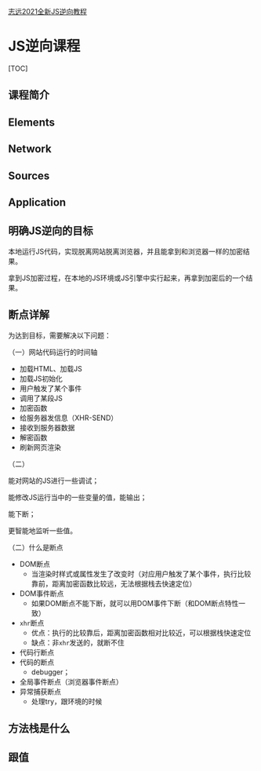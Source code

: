 [志远2021全新JS逆向教程](https://www.bilibili.com/video/BV1Kh411r7uR)



# JS逆向课程

[TOC]

## 课程简介



## Elements



## Network



## Sources



## Application





## 明确JS逆向的目标

本地运行JS代码，实现脱离网站脱离浏览器，并且能拿到和浏览器一样的加密结果。

拿到JS加密过程，在本地的JS环境或JS引擎中实行起来，再拿到加密后的一个结果。





## 断点详解

为达到目标，需要解决以下问题：

（一）网站代码运行的时间轴

- 加载HTML、加载JS
- 加载JS初始化
- 用户触发了某个事件
- 调用了某段JS
- 加密函数
- 给服务器发信息（XHR-SEND）
- 接收到服务器数据
- 解密函数
- 刷新网页渲染



（二）

能对网站的JS进行一些调试；

能修改JS运行当中的一些变量的值，能输出；

能下断；

更智能地监听一些值。



（二）什么是断点

- DOM断点
  - 当渲染时样式或属性发生了改变时（对应用户触发了某个事件，执行比较靠前，距离加密函数比较远，无法根据栈去快速定位）
- DOM事件断点
  - 如果DOM断点不能下断，就可以用DOM事件下断（和DOM断点特性一致）
- `xhr`断点
  - 优点：执行的比较靠后，距离加密函数相对比较近，可以根据栈快速定位
  - 缺点：非`xhr`发送的，就断不住
- 代码行断点
- 代码的断点
  - debugger；
- 全局事件断点（浏览器事件断点）
- 异常捕获断点
  - 处理try，跟环境的时候





## 方法栈是什么





## 跟值



